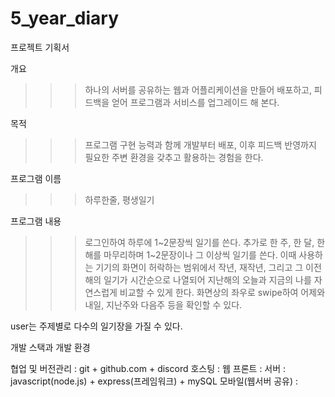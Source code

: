 # 5_year_diary

프로젝트 기획서


개요
>>>하나의 서버를 공유하는 웹과 어플리케이션을 만들어 배포하고, 피드백을 얻어 프로그램과 서비스를 업그레이드 해 본다.


목적
>>>프로그램 구현 능력과 함께 개발부터 배포, 이후 피드백 반영까지 필요한 주변 환경을 갖추고 활용하는 경험을 한다.


프로그램 이름 
>>>하루한줄, 평생일기


프로그램 내용
>>>로그인하여 하루에 1~2문장씩 일기를 쓴다. 추가로 한 주, 한 달, 한 해를 마무리하며 1~2문장이나 그 이상씩 일기를 쓴다. 이때 사용하는 기기의 화면이 허락하는 범위에서 작년, 재작년, 그리고 그 이전 해의 일기가 시간순으로 나열되어 지난해의 오늘과 지금의 나를 자연스럽게 비교할 수 있게 한다. 화면상의 좌우로 swipe하여 어제와 내일, 지난주와 다음주 등을 확인할 수 있다.

user는 주제별로 다수의 일기장을 가질 수 있다. 


개발 스택과 개발 환경
>>>
협업 및 버전관리 : git + github.com + discord
호스팅 : 
웹 프론트 : 
서버 : javascript(node.js) + express(프레임워크) + mySQL
모바일(웹서버 공유) : 
